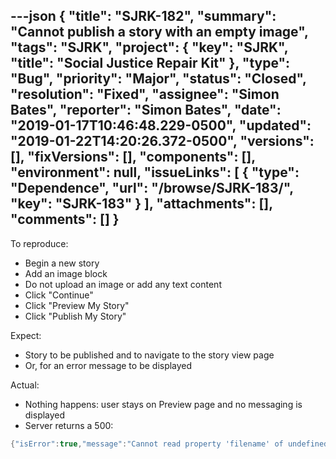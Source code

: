---json
{
  "title": "SJRK-182",
  "summary": "Cannot publish a story with an empty image",
  "tags": "SJRK",
  "project": {
    "key": "SJRK",
    "title": "Social Justice Repair Kit"
  },
  "type": "Bug",
  "priority": "Major",
  "status": "Closed",
  "resolution": "Fixed",
  "assignee": "Simon Bates",
  "reporter": "Simon Bates",
  "date": "2019-01-17T10:46:48.229-0500",
  "updated": "2019-01-22T14:20:26.372-0500",
  "versions": [],
  "fixVersions": [],
  "components": [],
  "environment": null,
  "issueLinks": [
    {
      "type": "Dependence",
      "url": "/browse/SJRK-183/",
      "key": "SJRK-183"
    }
  ],
  "attachments": [],
  "comments": []
}
---
To reproduce:

* Begin a new story
* Add an image block
* Do not upload an image or add any text content
* Click "Continue"
* Click "Preview My Story"
* Click "Publish My Story"

Expect:

* Story to be published and to navigate to the story view page
* Or, for an error message to be displayed

Actual:

* Nothing happens: user stays on Preview page and no messaging is displayed
* Server returns a 500:

```java
{"isError":true,"message":"Cannot read property 'filename' of undefined","stack":"TypeError: Cannot read property 'filename' of undefined\n    at Arguments.<anonymous> (/usr/src/app/src/js/requestHandlers.js:142:44)\n    at transformInternal (/usr/src/app/node_modules/infusion/src/framework/core/js/Fluid.js:498:34)\n    at Object.fluid.transform (/usr/src/app/node_modules/infusion/src/framework/core/js/Fluid.js:523:17)\n    at sjrk.storyTelling.server.handleSaveStoryWithBinaries (/usr/src/app/src/js/requestHandlers.js:133:11)\n    at fluid.componentConstructor.invokeInvoker [as handleRequest] (/usr/src/app/node_modules/infusion/src/framework/core/js/FluidIoC.js:1749:29)\n    at kettle.request.handleRequest (/usr/src/app/node_modules/kettle/lib/KettleRequest.js:166:14)\n    at togo (/usr/src/app/node_modules/infusion/src/framework/core/js/FluidIoC.js:1813:33)\n    at Object.fire (/usr/src/app/node_modules/infusion/src/framework/core/js/Fluid.js:1596:40)\n    at kettle.request.handleRequestTask (/usr/src/app/node_modules/kettle/lib/KettleRequest.js:180:33)\n    at Object.invokeNext (/usr/src/app/node_modules/infusion/src/framework/core/js/FluidPromises.js:185:56)\n    at Function.fluid.promise.resumeSequence (/usr/src/app/node_modules/infusion/src/framework/core/js/FluidPromises.js:165:39)\n    at Function.fluid.promise.progressSequence (/usr/src/app/node_modules/infusion/src/framework/core/js/FluidPromises.js:149:23)\n    at Array.<anonymous> (/usr/src/app/node_modules/infusion/src/framework/core/js/FluidPromises.js:169:35)\n    at Object.that.complete (/usr/src/app/node_modules/infusion/src/framework/core/js/FluidPromises.js:70:25)\n    at Object.that.resolve (/usr/src/app/node_modules/infusion/src/framework/core/js/FluidPromises.js:52:22)\n    at /usr/src/app/node_modules/kettle/lib/KettleMiddleware.js:123:39\n    at Array.<anonymous> (/usr/src/app/node_modules/multer/lib/make-middleware.js:53:37)\n    at listener (/usr/src/app/node_modules/on-finished/index.js:169:15)\n    at onFinish (/usr/src/app/node_modules/on-finished/index.js:100:5)\n    at callback (/usr/src/app/node_modules/ee-first/index.js:55:10)\n    at IncomingMessage.onevent (/usr/src/app/node_modules/ee-first/index.js:93:5)\n    at IncomingMessage.emit (events.js:182:13)\n    at endReadableNT (_stream_readable.js:1086:12)\n    at process._tickCallback (internal/process/next_tick.js:63:19)"}
```

        